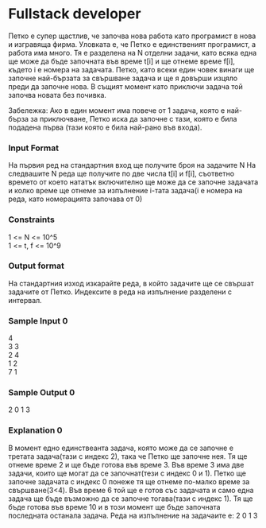 # Fullstack developer

Петко е супер щастлив, че започва нова работа като програмист в нова и изгравяща фирма. Уловката е, че Петко е единственият програмист, а работа има много. Тя е разделена на N отделни задачи, като всяка една ще може да бъде започната във време t[i] и ще отнеме време f[i], където i е номера на задачата. Петко, като всеки един човек винаги ще започне най-бързата за свършване задача и ще я довърши изцяло преди да започне нова. В същият момент като приключи задача той започва новата без почивка.

Забележка: Ако в един момент има повече от 1 задача, която е най-бърза за приключване, Петко иска да започне с тази, която е била подадена първа (тази която е била най-рано във входа).

### Input Format

На първия ред на стандартния вход ще получите броя на задачите N На следвашите N реда ще получите по две числа t[i] и f[i], съответно времето от което нататък включително ще може да се започне задачата и колко време ще отнеме за изпълнение i-тата задача(i e номера на реда, като номерацията започава от 0) 

### Constraints

1 <= N <= 10^5 <br>
1 <= t, f <= 10^9

### Output format

На стандартния изход изкарайте реда, в който задачите ще се свършат задачите от Петко. Индексите в реда на изпълнение разделени с интервал.

### Sample Input 0

4 <br>
3 3 <br>
2 4 <br>
1 2 <br>
7 1

### Sample Output 0

2 0 1 3

### Explanation 0

В момент едно единствеанта задача, която може да се започне е третата задача(тази с индекс 2), така че Петко ще започне нея. Тя ще отнеме време 2 и ще бъде готова във време 3. Във време 3 има две задачи, които ще могат да се започнат(тези с индекс 0 и 1). Петко ще започне задачата с индекс 0 понеже тя ще отнеме по-малко време за свършване(3<4). Във време 6 той ще е готов със задачата и само една задача ще бъде възможно да се започне тогава(тази с индекс 1). Тя ще бъде готова във време 10 и в този момент ще бъде започната последната останала задача. Реда на изпълнение на задачаите е: 2 0 1 3
